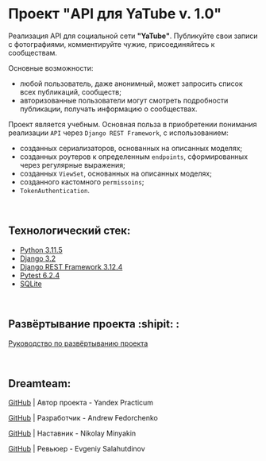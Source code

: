 # Проект "API для YaTube v. 1.0"
Реализация API для социальной сети **"YaTube"**. Публикуйте свои записи с фотографиями, комментируйте чужие, присоединяйтесь к сообществам. 

Основные возможности:
- любой пользователь, даже анонимный, может запросить список всех публикаций, сообществ; 
- авторизованные пользователи могут смотреть подробности публикации, получать информацию о сообществах.

Проект является учебным. Основная польза в приобретении понимания реализации `API` через `Django REST Framework`, с использованием:
- созданных сериализаторов, основанных на описанных моделях;
- созданных роутеров к определенным `endpoints`, сформированных через регулярные выражения;
- созданных `ViewSet`, основанных на описанных моделях;
- созданного кастомного `permissoins`;
- `TokenAuthentication`.

<br>

## Технологический стек:
- [Python 3.11.5](https://docs.python.org/release/3.11.5/)
- [Django 3.2](https://docs.djangoproject.com/en/3.2/)
- [Django REST Framework 3.12.4](https://www.django-rest-framework.org/topics/documenting-your-api/)
- [Pytest 6.2.4](https://docs.pytest.org/en/6.2.x/)
- [SQLite](https://www.sqlite.org/docs.html)

<br>

## Развёртывание проекта :shipit: :
[Руководство по развёртыванию проекта](./SetUp.md)

<br>

## Dreamteam:

[GitHub](https://github.com/yandex-praktikum) | Автор проекта - Yandex Practicum  

[GitHub](https://github.com/Furturnax) | Разработчик - Andrew Fedorchenko 

[GitHub](https://github.com/nik-miniakink) | Наставник - Nikolay Minyakin

[GitHub](https://github.com/EugeneSal) | Ревьюер - Evgeniy Salahutdinov
